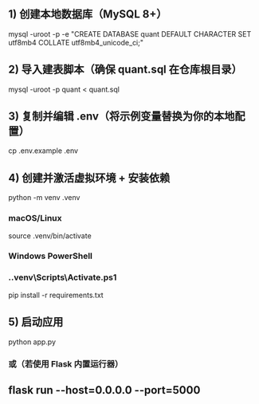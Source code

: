 ## 1) 创建本地数据库（MySQL 8+）
mysql -uroot -p -e "CREATE DATABASE quant DEFAULT CHARACTER SET utf8mb4 COLLATE utf8mb4_unicode_ci;"

## 2) 导入建表脚本（确保 quant.sql 在仓库根目录）
mysql -uroot -p quant < quant.sql

## 3) 复制并编辑 .env（将示例变量替换为你的本地配置）
cp .env.example .env

## 4) 创建并激活虚拟环境 + 安装依赖
python -m venv .venv
### macOS/Linux
source .venv/bin/activate
### Windows PowerShell
### .\.venv\Scripts\Activate.ps1
pip install -r requirements.txt

## 5) 启动应用
python app.py
### 或（若使用 Flask 内置运行器）
## flask run --host=0.0.0.0 --port=5000
